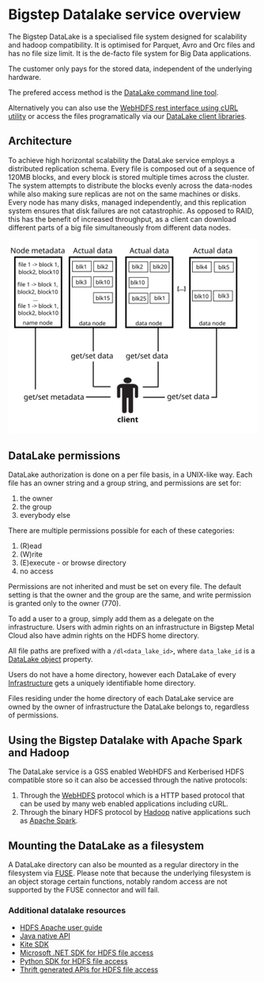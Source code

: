 # Bigstep Datalake service overview

The Bigstep DataLake is a specialised file system designed for scalability and hadoop compatibility. It is optimised for Parquet, Avro and Orc files and has no file size limit. It is the de-facto file system for Big Data applications.

The customer only pays for the stored data, independent of the underlying hardware.

The prefered access method is the [DataLake command line tool](/guides/using_the_datalake_command_line_tool).

Alternatively you can also use the [WebHDFS rest interface using cURL utility](/guides/managing_datalake_files_using_curl) or  access the files programatically via our [DataLake client libraries](https://github.com/bigstepinc/datalake-client-libraries).

## Architecture

To achieve high horizontal scalability the DataLake service employs a distributed replication schema. Every file is composed out of a sequence of 120MB blocks, and every block is stored multiple times across the cluster. The system attempts to distribute the blocks evenly across the data-nodes while also making sure replicas are not on the same machines or disks.
Every node has many disks, managed independently, and this replication system ensures that disk failures are not catastrophic. As opposed to RAID, this has the benefit of increased throughput, as a client can download different parts of a big file simultaneously from different data nodes.

![](/assets/general/datalake_architecture.svg)

##  DataLake permissions

DataLake authorization is done on a per file basis, in a UNIX-like way. Each file has an owner string and a group string, and permissions are set for:
1. the owner
2. the group
3. everybody else

There are multiple permissions possible for each of these categories:
1. (R)ead
2. (W)rite
3. (E)execute - or browse directory
4. no access

Permissions are not inherited and must be set on every file. The default setting is that the owner and the group are the same, and write permission is granted only to the owner (770).

To add a user to a group, simply add them as a delegate on the infrastructure. Users with admin rights on an infrastructure in Bigstep Metal Cloud also have admin rights on the HDFS home directory.

All file paths are prefixed with a `/dl<data_lake_id>`, where `data_lake_id` is a [DataLake object](https://api.bigstep.com/metal-cloud#schemas/DataLake) property.

Users do not have a home directory, however each DataLake of every [Infrastructure](https://api.bigstep.com/metal-cloud#schemas/Infrastructure) gets a uniquely identifiable home directory.

Files residing under the home directory of each DataLake service are owned by the owner of infrastructure the DataLake belongs to, regardless of permissions.


## Using the Bigstep Datalake with Apache Spark and Hadoop

The DataLake service is a GSS enabled WebHDFS and Kerberised HDFS compatible store so it can also be accessed through the native protocols:
1. Through the [WebHDFS](http://hadoop.apache.org/docs/r2.6.0/hadoop-project-dist/hadoop-hdfs/WebHDFS.html) protocol which is a HTTP based protocol that can be used by many web enabled applications including cURL.
2. Through the binary HDFS protocol by [Hadoop](http://hadoop.apache.org/) native applications such as [Apache Spark](https://spark.apache.org/).

## Mounting the DataLake as a filesystem

A DataLake directory can also be mounted as a regular directory in the filesystem via [FUSE](http://www.cloudera.com/content/cloudera/en/documentation/core/v5-2-x/topics/cdh_ig_hdfs_mountable.html). Please note that because the underlying filesystem is an object storage certain functions, notably random access are not supported by the FUSE connector and will fail.

### Additional datalake resources

* [HDFS Apache user guide](https://hadoop.apache.org/docs/current/hadoop-project-dist/hadoop-hdfs/HdfsDesign.html)
* [Java native API](http://hadoop.apache.org/docs/current/api/)
* [Kite SDK](https://github.com/kite-sdk/kite)
* [Microsoft .NET SDK for HDFS file access](https://code.msdn.microsoft.com/windowsdesktop/Hadoop-Net-HDFS-File-Access-18e9bbee)
* [Python SDK  for HDFS file access](https://pypi.python.org/pypi/snakebite/)
* [Thrift generated APIs for HDFS file access](http://wiki.apache.org/hadoop/HDFS-APIs/)
